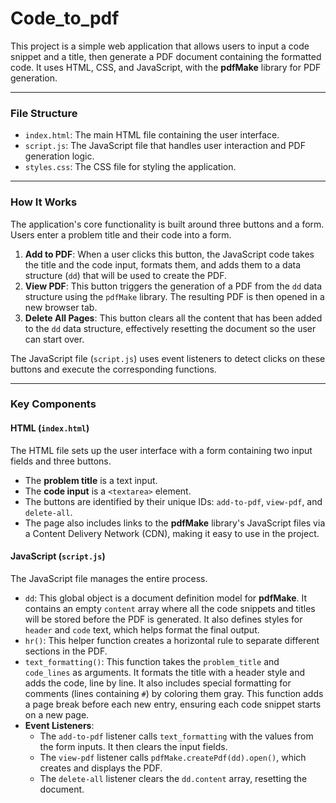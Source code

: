 # Code_to_pdf


This project is a simple web application that allows users to input a code snippet and a title, then generate a PDF document containing the formatted code. It uses HTML, CSS, and JavaScript, with the **pdfMake** library for PDF generation.

---

### File Structure

* `index.html`: The main HTML file containing the user interface.
* `script.js`: The JavaScript file that handles user interaction and PDF generation logic.
* `styles.css`: The CSS file for styling the application.

---

### How It Works

The application's core functionality is built around three buttons and a form. Users enter a problem title and their code into a form.

1.  **Add to PDF**: When a user clicks this button, the JavaScript code takes the title and the code input, formats them, and adds them to a data structure (`dd`) that will be used to create the PDF.
2.  **View PDF**: This button triggers the generation of a PDF from the `dd` data structure using the `pdfMake` library. The resulting PDF is then opened in a new browser tab.
3.  **Delete All Pages**: This button clears all the content that has been added to the `dd` data structure, effectively resetting the document so the user can start over.

The JavaScript file (`script.js`) uses event listeners to detect clicks on these buttons and execute the corresponding functions.

---

### Key Components

#### HTML (`index.html`)

The HTML file sets up the user interface with a form containing two input fields and three buttons.
* The **problem title** is a text input.
* The **code input** is a `<textarea>` element.
* The buttons are identified by their unique IDs: `add-to-pdf`, `view-pdf`, and `delete-all`.
* The page also includes links to the **pdfMake** library's JavaScript files via a Content Delivery Network (CDN), making it easy to use in the project.

#### JavaScript (`script.js`)

The JavaScript file manages the entire process.

* `dd`: This global object is a document definition model for **pdfMake**. It contains an empty `content` array where all the code snippets and titles will be stored before the PDF is generated. It also defines styles for `header` and `code` text, which helps format the final output.
* `hr()`: This helper function creates a horizontal rule to separate different sections in the PDF.
* `text_formatting()`: This function takes the `problem_title` and `code_lines` as arguments. It formats the title with a header style and adds the code, line by line. It also includes special formatting for comments (lines containing `#`) by coloring them gray. This function adds a page break before each new entry, ensuring each code snippet starts on a new page.
* **Event Listeners**:
    * The `add-to-pdf` listener calls `text_formatting` with the values from the form inputs. It then clears the input fields.
    * The `view-pdf` listener calls `pdfMake.createPdf(dd).open()`, which creates and displays the PDF.
    * The `delete-all` listener clears the `dd.content` array, resetting the document.